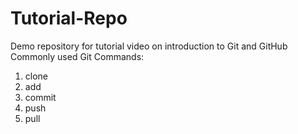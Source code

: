 # Tutorial-Repo
  Demo repository for tutorial video on introduction to Git and GitHub
  Commonly used Git Commands:
1. clone
2. add
3. commit
4. push
5. pull
